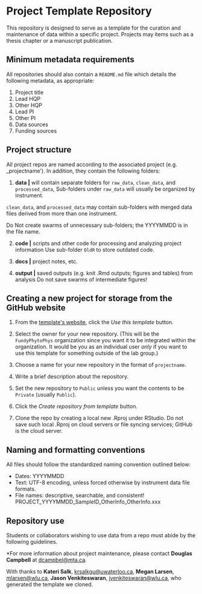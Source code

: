 # Project Template Repository

This repository is designed to serve as a template for the curation and maintenance of data within a specific project. Projects may items such as a thesis chapter or a manuscript publication. 

## Minimum metadata requirements

All repositories should also contain a `README.md` file which details the following metadata, as appropriate:

1. Project title
2. Lead HQP
3. Other HQP
4. Lead PI
5. Other PI
6. Data sources
7. Funding sources

## Project structure
All project repos are named according to the associated project (e.g. _projectname'). In addition, they contain the following folders:

1. **data |** will contain separate folders for `raw_data`, `clean_data`, and `processed_data`,
Sub-folders under `raw_data` will usually be organized by instrument.

`clean_data`, and `processed_data` may contain sub-folders with merged data files derived from more than one instrument.

Do Not create swarms of unnecessary sub-folders; the YYYYMMDD is in the file name.

2. **code |** scripts and other code for processing and analyzing project information
Use sub-folder `OldR` to store outdated code.

3. **docs |** project notes, etc.
4. **output |** saved outputs (e.g. knit .Rmd outputs; figures and tables) from analysis
Do not save swarms of intermediate figures!


## Creating a new project for storage from the GitHub website

1. From the [template's website](https://github.com/FundyPhytoPhys/ProjectTemplate), click the _Use this template_ button.

2. Select the owner for your new repository. (This will be the `FundyPhytoPhys` organization since you want it to be integrated within the organization. It would be you as an individual user *only* if you want to use this template for something outside of the lab group.)

3. Choose a name for your new repository in the format of `projectname`.

4. Write a brief description about the repository.

5. Set the new repository to `Public` unless you want the contents to be `Private` (usually `Public`).

6. Click the _Create repository from template_ button.

7. Clone the repo by creating a local new .Rproj under RStudio.
Do not save such local .Rproj on cloud servers or file syncing services;  GitHub is the cloud server.


## Naming and formatting conventions
All files should follow the standardized naming convention outlined below:

- Dates: YYYYMMDD
- Text: UTF-8 encoding, unless forced otherwise by instrument data file formats.
- File names: descriptive, searchable, and consistent!
PROJECT_YYYYMMDD_SampleID_OtherInfo_OtherInfo.xxx


## Repository use
Students or collaborators wishing to use data from a repo must abide by the following guidelines.

*For more information about project maintenance, please contact
**Douglas Campbell** at dcampbel@mta.ca.

With thanks to **Kateri Salk**, krsalkgu@uwaterloo.ca,  **Megan Larsen**, mlarsen@wlu.ca, **Jason Venkiteswaran**,  jvenkiteswaran@wlu.ca, who generated the template we cloned.

